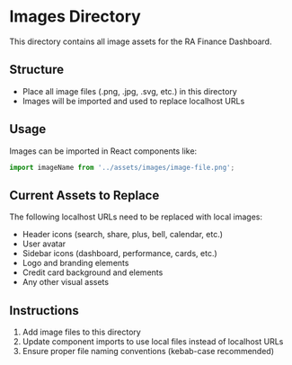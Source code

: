 # Images Directory

This directory contains all image assets for the RA Finance Dashboard.

## Structure
- Place all image files (.png, .jpg, .svg, etc.) in this directory
- Images will be imported and used to replace localhost URLs

## Usage
Images can be imported in React components like:
```javascript
import imageName from '../assets/images/image-file.png';
```

## Current Assets to Replace
The following localhost URLs need to be replaced with local images:
- Header icons (search, share, plus, bell, calendar, etc.)
- User avatar
- Sidebar icons (dashboard, performance, cards, etc.)
- Logo and branding elements
- Credit card background and elements
- Any other visual assets

## Instructions
1. Add image files to this directory
2. Update component imports to use local files instead of localhost URLs
3. Ensure proper file naming conventions (kebab-case recommended)
